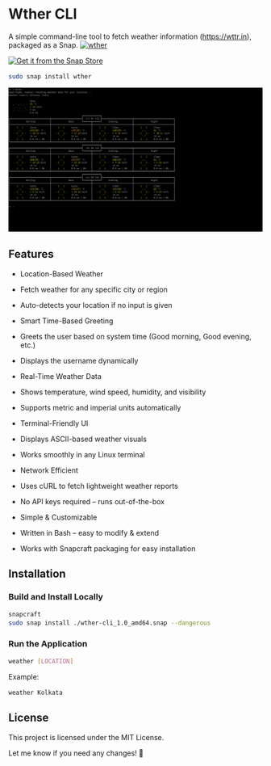 # Wther CLI

A simple command-line tool to fetch weather information (https://wttr.in), packaged as a Snap.
[![wther](https://snapcraft.io/wther/badge.svg)](https://snapcraft.io/wther)

[![Get it from the Snap Store](https://snapcraft.io/en/dark/install.svg)](https://snapcraft.io/wther)

```bash
sudo snap install wther
```

![Description](https://github.com/xanmoy/wther/blob/main/screenshots/img1.png)

## Features
- Location-Based Weather
- Fetch weather for any specific city or region
- Auto-detects your location if no input is given

-  Smart Time-Based Greeting
-  Greets the user based on system time (Good morning, Good evening, etc.)
-  Displays the username dynamically

-  Real-Time Weather Data
- Shows temperature, wind speed, humidity, and visibility
-  Supports metric and imperial units automatically

-  Terminal-Friendly UI
-  Displays ASCII-based weather visuals
-  Works smoothly in any Linux terminal

-  Network Efficient
-  Uses cURL to fetch lightweight weather reports
- No API keys required – runs out-of-the-box

-  Simple & Customizable
-  Written in Bash – easy to modify & extend
-  Works with Snapcraft packaging for easy installation

## Installation

### Build and Install Locally
```bash
snapcraft
sudo snap install ./wther-cli_1.0_amd64.snap --dangerous
```
### Run the Application

```bash
weather [LOCATION]
```
Example:

```bash
weather Kolkata
```

## License
This project is licensed under the MIT License.

Let me know if you need any changes! 🚀